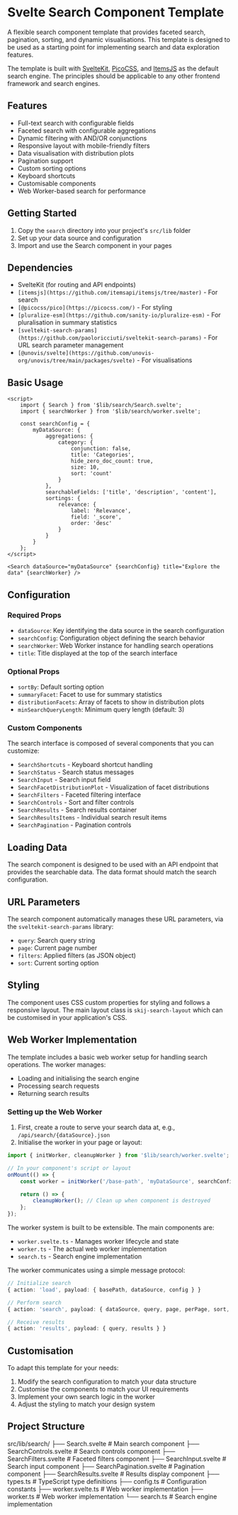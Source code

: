 # Svelte Search Component Template

A flexible search component template that provides faceted search, pagination,
sorting, and dynamic visualisations. This template is designed to be used as a
starting point for implementing search and data exploration features.

The template is built with [SvelteKit](https://svelte.dev/kit),
[PicoCSS](https://picocss.com/), and
[ItemsJS](https://github.com/itemsapi/itemsjs/) as the default search engine.
The principles should be applicable to any other frontend framework and search
engines.

## Features

- Full-text search with configurable fields
- Faceted search with configurable aggregations
- Dynamic filtering with AND/OR conjunctions
- Responsive layout with mobile-friendly filters
- Data visualisation with distribution plots
- Pagination support
- Custom sorting options
- Keyboard shortcuts
- Customisable components
- Web Worker-based search for performance

## Getting Started

1. Copy the `search` directory into your project's `src/lib` folder
1. Set up your data source and configuration
1. Import and use the Search component in your pages

## Dependencies

- SvelteKit (for routing and API endpoints)
- `[itemsjs](https://github.com/itemsapi/itemsjs/tree/master)` - For search
- `[@picocss/pico](https://picocss.com/)` - For styling
- `[pluralize-esm](https://github.com/sanity-io/pluralize-esm)` - For pluralisation in summary statistics
- `[sveltekit-search-params](https://github.com/paoloricciuti/sveltekit-search-params)` - For URL search parameter management
- `[@unovis/svelte](https://github.com/unovis-org/unovis/tree/main/packages/svelte)` - For visualisations

## Basic Usage

```svelte
<script>
	import { Search } from '$lib/search/Search.svelte';
	import { searchWorker } from '$lib/search/worker.svelte';

	const searchConfig = {
		myDataSource: {
			aggregations: {
				category: {
					conjunction: false,
					title: 'Categories',
					hide_zero_doc_count: true,
					size: 10,
					sort: 'count'
				}
			},
			searchableFields: ['title', 'description', 'content'],
			sortings: {
				relevance: {
					label: 'Relevance',
					field: '_score',
					order: 'desc'
				}
			}
		}
	};
</script>

<Search dataSource="myDataSource" {searchConfig} title="Explore the data" {searchWorker} />
```

## Configuration

### Required Props

- `dataSource`: Key identifying the data source in the search configuration
- `searchConfig`: Configuration object defining the search behavior
- `searchWorker`: Web Worker instance for handling search operations
- `title`: Title displayed at the top of the search interface

### Optional Props

- `sortBy`: Default sorting option
- `summaryFacet`: Facet to use for summary statistics
- `distributionFacets`: Array of facets to show in distribution plots
- `minSearchQueryLength`: Minimum query length (default: 3)

### Custom Components

The search interface is composed of several components that you can customize:

- `SearchShortcuts` - Keyboard shortcut handling
- `SearchStatus` - Search status messages
- `SearchInput` - Search input field
- `SearchFacetDistributionPlot` - Visualization of facet distributions
- `SearchFilters` - Faceted filtering interface
- `SearchControls` - Sort and filter controls
- `SearchResults` - Search results container
- `SearchResultsItems` - Individual search result items
- `SearchPagination` - Pagination controls

## Loading Data

The search component is designed to be used with an API endpoint that provides
the searchable data. The data format should match the search configuration.

## URL Parameters

The search component automatically manages these URL parameters, via the
`sveltekit-search-params` library:

- `query`: Search query string
- `page`: Current page number
- `filters`: Applied filters (as JSON object)
- `sort`: Current sorting option

## Styling

The component uses CSS custom properties for styling and follows a responsive
layout. The main layout class is `skij-search-layout` which can be customised in
your application's CSS.

## Web Worker Implementation

The template includes a basic web worker setup for handling search operations.
The worker manages:

- Loading and initialising the search engine
- Processing search requests
- Returning search results

### Setting up the Web Worker

1. First, create a route to serve your search data at, e.g.,
   `/api/search/{dataSource}.json`
1. Initialise the worker in your page or layout:

```js
import { initWorker, cleanupWorker } from '$lib/search/worker.svelte';

// In your component's script or layout
onMount(() => {
	const worker = initWorker('/base-path', 'myDataSource', searchConfig);

	return () => {
		cleanupWorker(); // Clean up when component is destroyed
	};
});
```

The worker system is built to be extensible. The main components are:

- `worker.svelte.ts` - Manages worker lifecycle and state
- `worker.ts` - The actual web worker implementation
- `search.ts` - Search engine implementation

The worker communicates using a simple message protocol:

```ts
// Initialize search
{ action: 'load', payload: { basePath, dataSource, config } }

// Perform search
{ action: 'search', payload: { dataSource, query, page, perPage, sort, filters } }

// Receive results
{ action: 'results', payload: { query, results } }
```

## Customisation

To adapt this template for your needs:

1. Modify the search configuration to match your data structure
2. Customise the components to match your UI requirements
3. Implement your own search logic in the worker
4. Adjust the styling to match your design system

## Project Structure

src/lib/search/
├── Search.svelte # Main search component
├── SearchControls.svelte # Search controls component
├── SearchFilters.svelte # Faceted filters component
├── SearchInput.svelte # Search input component
├── SearchPagination.svelte # Pagination component
├── SearchResults.svelte # Results display component
├── types.ts # TypeScript type definitions
├── config.ts # Configuration constants
├── worker.svelte.ts # Web worker implementation
├── worker.ts # Web worker implementation
└── search.ts # Search engine implementation
